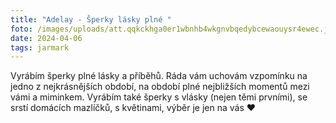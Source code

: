 ```yaml
---
title: "Adelay - Šperky lásky plné "
foto: /images/uploads/att.qqkckhga0er1wbnhb4wkgnvbqedybcewaouysr4ewec.jpg
date: 2024-04-06
tags: jarmark
---
```

Vyrábím šperky plné lásky a příběhů. Ráda vám uchovám vzpomínku na jedno z nejkrásnějších období, na období plné nejbližších momentů mezi vámi a miminkem. Vyrábím také šperky s vlásky (nejen těmi prvními), se srstí domácích mazlíčků, s květinami, výběr je jen na vás ❤
